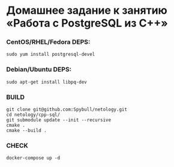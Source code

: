 # Домашнее задание к занятию «Работа с PostgreSQL из C++»


### CentOS/RHEL/Fedora DEPS:
```
sudo yum install postgresql-devel
```

### Debian/Ubuntu DEPS:
```
sudo apt-get install libpq-dev
```

### BUILD
```
git clone git@github.com:Spybull/netology.git
cd netology/cpp-sql/
git submodule update --init --recursive
cmake .
cmake --build .
```

### CHECK
```
docker-compose up -d
```